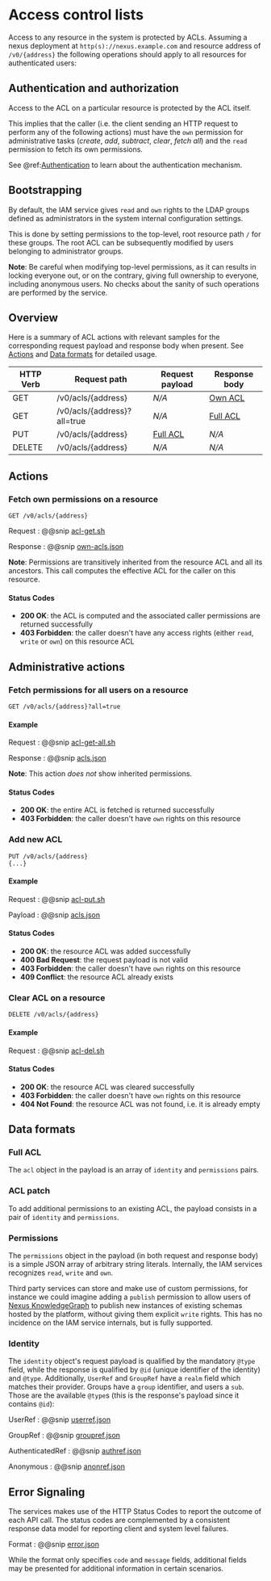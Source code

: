 # Access control lists

Access to any resource in the system is protected by ACLs.  Assuming a nexus deployment at
`http(s)://nexus.example.com` and resource address of `/v0/{address}` the following operations should apply
to all resources for authenticated users:

## Authentication and authorization

Access to the ACL on a particular resource is protected by the ACL itself.

This implies that the caller (i.e. the client sending an HTTP request to perform any of the following actions)
must have the `own` permission for administrative tasks (*create*, *add*, *subtract*, *clear*, *fetch all*) and
the `read` permission to fetch its own permissions.

See @ref:[Authentication](auth.md) to learn about the authentication mechanism.

## Bootstrapping

By default, the IAM service gives `read` and `own` rights to the LDAP groups defined as administrators in the
system internal configuration settings.

This is done by setting permissions to the top-level, root resource path `/` for these groups.  The root ACL
can be subsequently modified by users belonging to administrator groups.

**Note**: Be careful when modifying top-level permissions, as it can results in locking everyone out, or
on the contrary, giving full ownership to everyone, including anonymous users.  No checks about the sanity of
such operations are performed by the service.

## Overview

Here is a summary of ACL actions with relevant samples for the corresponding request payload and response body
when present. See [Actions](#actions) and [Data formats](#data-formats) for detailed usage.

| HTTP Verb | Request path | Request payload | Response body |
| --- | --- | --- | --- |
| GET | /v0/acls/{address} | *N/A* | [Own ACL](../assets/api-reference/own-acls.json) |
| GET | /v0/acls/{address}?all=true | *N/A* | [Full ACL](../assets/api-reference/acls.json) |
| PUT | /v0/acls/{address} | [Full ACL](../assets/api-reference/acls.json) | *N/A* |
| DELETE | /v0/acls/{address} | *N/A* | *N/A* |

## Actions

### Fetch own permissions on a resource

```
GET /v0/acls/{address}
```

Request
:   @@snip [acl-get.sh](../assets/api-reference/acl-get.sh)

Response
:   @@snip [own-acls.json](../assets/api-reference/own-acls.json)

**Note**: Permissions are transitively inherited from the resource ACL and all its ancestors.
This call computes the effective ACL for the caller on this resource.

#### Status Codes

- **200 OK**: the ACL is computed and the associated caller permissions are returned successfully
- **403 Forbidden**: the caller doesn't have any access rights (either `read`, `write` or `own`)
                     on this resource ACL

## Administrative actions

### Fetch permissions for all users on a resource

```
GET /v0/acls/{address}?all=true
```

#### Example

Request
:   @@snip [acl-get-all.sh](../assets/api-reference/acl-get-all.sh)

Response
:   @@snip [acls.json](../assets/api-reference/acls.json)

**Note**: This action *does not* show inherited permissions.

#### Status Codes

- **200 OK**: the entire ACL is fetched is returned successfully
- **403 Forbidden**: the caller doesn't have `own` rights on this resource

### Add new ACL

```
PUT /v0/acls/{address}
{...}
```

#### Example

Request
:   @@snip [acl-put.sh](../assets/api-reference/acl-put.sh)

Payload
:   @@snip [acls.json](../assets/api-reference/acls.json)

#### Status Codes

- **200 OK**: the resource ACL was added successfully
- **400 Bad Request**: the request payload is not valid
- **403 Forbidden**: the caller doesn't have `own` rights on this resource
- **409 Conflict**: the resource ACL already exists

### Clear ACL on a resource

```
DELETE /v0/acls/{address}
```

#### Example

Request
:   @@snip [acl-del.sh](../assets/api-reference/acl-del.sh)

#### Status Codes

- **200 OK**: the resource ACL was cleared successfully
- **403 Forbidden**: the caller doesn't have `own` rights on this resource
- **404 Not Found**: the resource ACL was not found, i.e. it is already empty

## Data formats

### Full ACL

The `acl` object in the payload is an array of `identity` and `permissions` pairs.

### ACL patch

To add additional permissions to an existing ACL, the payload consists in a pair of `identity`
and `permissions`.

### Permissions

The `permissions` object in the payload (in both request and response body) is a simple
JSON array of arbitrary string literals. Internally, the IAM services
recognizes `read`, `write` and `own`.

Third party services can store and make use of custom permissions, for instance we could imagine adding
a `publish` permission to allow users of [Nexus KnowledgeGraph](https://bbp-nexus.epfl.ch/dev/docs/kg/index.html)
to publish new instances of existing schemas hosted by the platform, without giving them explicit
`write` rights. This has no incidence on the IAM service internals, but is fully supported.

### Identity

The `identity` object's request payload is qualified by the mandatory `@type` field, while the response is qualified by `@id` (unique identifier of the identity)  and `@type`. Additionally, `UserRef` and `GroupRef` have a `realm` field which matches their provider. Groups
have a `group` identifier, and users a `sub`. Those are the available `@type`s (this is the response's payload since it contains `@id`):

UserRef
:   @@snip [userref.json](../assets/api-reference/userref.json)

GroupRef
:   @@snip [groupref.json](../assets/api-reference/groupref.json)

AuthenticatedRef
:   @@snip [authref.json](../assets/api-reference/authref.json)

Anonymous
:   @@snip [anonref.json](../assets/api-reference/anonref.json)


## Error Signaling

The services makes use of the HTTP Status Codes to report the outcome of each API call.  The status codes are
complemented by a consistent response data model for reporting client and system level failures.

Format
:   @@snip [error.json](../assets/api-reference/error.json)


While the format only specifies `code` and `message` fields, additional fields may be presented for additional
information in certain scenarios.